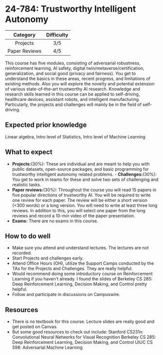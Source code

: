 # 24-784: Trustworthy Intelligent Autonomy

| Category         | Difficulty |
|:-:               | :-:        |
| Projects         | 3/5        |
| Paper Reviews    | 4/5        |

This course has five modules, consisting of adversarial robustness, reinforcement learning, AI safety, digital twin/metaverse/certification, generalization, and social good (privacy and fairness). You get to understand the basics in these areas, recent progress, and limitations of existing methods. Also you will explore the novelty and potential extension of various state-of-the-art trustworthy AI research. Knowledge and research skills learned in this course can be applied to self-driving, healthcare devices, assistant robots, and intelligent manufacturing. Particularly, the projects and challenges will mainly be in the field of self-driving. 

## Expected prior knowledge
Linear algebra, Intro level of Statistics, Intro level of Machine Learning

## What to expect

- **Projects:**(30%): These are individual and are meant to help you with public datasets, open-source packages, and basic programming for trustworthy intelligent autonomy related problems. - **Challenges:**(30%): You get to work in teams for these and solve two sets of challenging and realistic tasks.
- **Paper reviews:**(30%): Throughout the course you will read 15 papers in five popular directions of trustworthy AI. You will be required to write one review for each paper. The review will be either a short version (<300 words) or a long version. You will need to write at least three long reviews. In addition to this, you will select one paper from the long reviews and record a 10-min video of the paper presentation.
- **Exams:** There are no exams in this course.

## How to do well

- Make sure you attend and understand lectures. The lectures are not recorded.
- Start Projects and challenges early.
- Attend Office Hours (OH), utilize the Support Camps conducted by the TAs for the Projects and Challenges. They are really helpful. 
- Would recommend doing some introductory course on Reinforcement Learning if you haven't already. I found the slides of Berkeley CS 285: Deep Reinforcement Learning, Decision Making, and Control pretty helpful.
- Follow and participate in discussions on Campuswire.

## Resources
- There is no textbook for this course. Lecture slides are really good and get posted on Canvas.
- But some good resources to check out include:
    Stanford CS231n: Convolutional Neural Networks for Visual Recognition
    Berkeley CS 285: Deep Reinforcement Learning, Decision Making, and Control
    UIUC CS 598: Adversarial Machine Learning